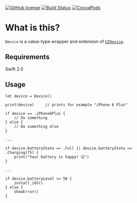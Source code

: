 [![GitHub license](https://img.shields.io/badge/license-MIT-lightgrey.svg)](https://raw.githubusercontent.com/dennisweissmann/Device/master/LICENSE)
[![Build Status](https://travis-ci.org/dennisweissmann/Device.svg)](https://travis-ci.org/dennisweissmann/Device)
[![CocoaPods](https://img.shields.io/cocoapods/p/Device.svg)](https://travis-ci.org/dennisweissmann/Device)

# What is this?
`Device` is a value-type wrapper and extension of [`UIDevice`](https://developer.apple.com/library/ios/documentation/UIKit/Reference/UIDevice_Class/).

## Requirements
Swift 2.0

## Usage
```
let device = Device()

print(device)     // prints for example "iPhone 6 Plus"

if device == .iPhone6Plus {
    // Do something
} else {
    // Do something else
}

...

if device.batteryState == .Full || device.batteryState >= .Charging(75) {
    print("Your battery is happy! 😊")
}

...

if device.batteryLevel >= 50 {
    install_iOS()
} else {
    showError()
}
```